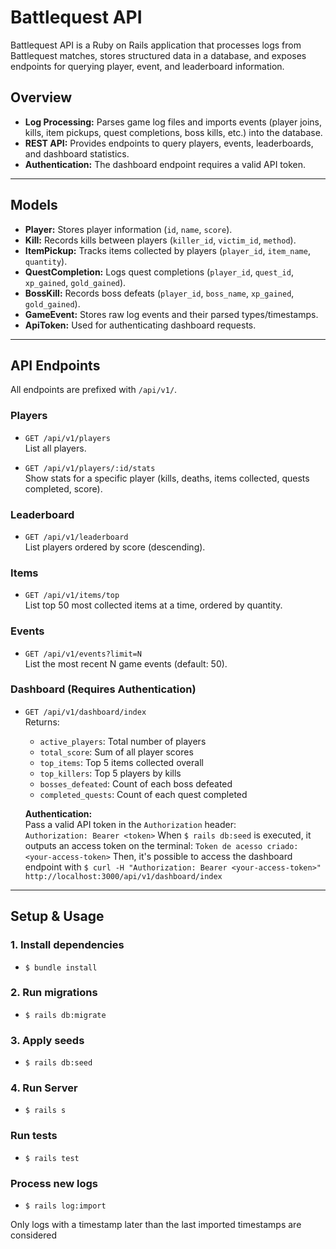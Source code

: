 # Battlequest API

Battlequest API is a Ruby on Rails application that processes logs from Battlequest matches, stores structured data in a database, and exposes endpoints for querying player, event, and leaderboard information.

## Overview

- **Log Processing:** Parses game log files and imports events (player joins, kills, item pickups, quest completions, boss kills, etc.) into the database.
- **REST API:** Provides endpoints to query players, events, leaderboards, and dashboard statistics.
- **Authentication:** The dashboard endpoint requires a valid API token.

---

## Models

- **Player:** Stores player information (`id`, `name`, `score`).
- **Kill:** Records kills between players (`killer_id`, `victim_id`, `method`).
- **ItemPickup:** Tracks items collected by players (`player_id`, `item_name`, `quantity`).
- **QuestCompletion:** Logs quest completions (`player_id`, `quest_id`, `xp_gained`, `gold_gained`).
- **BossKill:** Records boss defeats (`player_id`, `boss_name`, `xp_gained`, `gold_gained`).
- **GameEvent:** Stores raw log events and their parsed types/timestamps.
- **ApiToken:** Used for authenticating dashboard requests.

---

## API Endpoints

All endpoints are prefixed with `/api/v1/`.

### Players

- `GET /api/v1/players`  
  List all players.

- `GET /api/v1/players/:id/stats`  
  Show stats for a specific player (kills, deaths, items collected, quests completed, score).

### Leaderboard

- `GET /api/v1/leaderboard`  
  List players ordered by score (descending).

### Items

- `GET /api/v1/items/top`  
  List top 50 most collected items at a time, ordered by quantity.

### Events

- `GET /api/v1/events?limit=N`  
  List the most recent N game events (default: 50).

### Dashboard (Requires Authentication)

- `GET /api/v1/dashboard/index`  
  Returns:
  - `active_players`: Total number of players
  - `total_score`: Sum of all player scores
  - `top_items`: Top 5 items collected overall
  - `top_killers`: Top 5 players by kills
  - `bosses_defeated`: Count of each boss defeated
  - `completed_quests`: Count of each quest completed

  **Authentication:**  
  Pass a valid API token in the `Authorization` header:  
  `Authorization: Bearer <token>`
  When `$ rails db:seed` is executed, it outputs an access token on the terminal:
  `Token de acesso criado: <your-access-token>`
  Then, it's possible to access the dashboard endpoint with
  `$ curl -H "Authorization: Bearer <your-access-token>" http://localhost:3000/api/v1/dashboard/index`

---

## Setup & Usage

### 1. Install dependencies

- `$ bundle install`

### 2. Run migrations

- `$ rails db:migrate`

### 3. Apply seeds

- `$ rails db:seed`

### 4. Run Server

- `$ rails s`

### Run tests

- `$ rails test`

### Process new logs

- `$ rails log:import`

Only logs with a timestamp later than the last imported timestamps are considered
